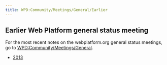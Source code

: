 ```yaml
---
title: WPD:Community/Meetings/General/Earlier
---
```

<h2><span class="mw-headline" id="Earlier_Web_Platform_general_status_meeting">Earlier Web Platform general status meeting</span></h2>
<p>For the most recent notes on the webplatform.org general status meetings, go to <a href="/wiki/WPD:Community/Meetings/General" title="WPD:Community/Meetings/General">WPD:Community/Meetings/General</a>.
</p>
<div class="subpagelist">
<ul><li> <a href="/wiki/WPD:Community/Meetings/General/Earlier/2013" title="WPD:Community/Meetings/General/Earlier/2013">2013</a></div></li></ul>

<!-- Saved in parser cache with key wpwiki:pcache:idhash:11667-0!*!0!*!*!*!*!esi=1 and timestamp 20150803225800 and revision id 101750
 -->
